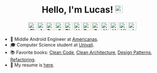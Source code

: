 <h1 align="center">
    Hello, I'm Lucas! <img alt="emoji" src="https://media.giphy.com/media/hvRJCLFzcasrR4ia7z/giphy.gif" width="24px">
</h1>
<h3 align="center">
    <img alt="Flutter" src="https://img.shields.io/badge/-Flutter-02569B?style=flat-square" height="25px"/>
    <img alt="Android" src="https://img.shields.io/badge/-Android-3DDC84?style=flat-square" height="25px"/>
    <img alt="React" src="https://img.shields.io/badge/-React-50B5D0?style=flat-square" height="25px"/>
    <img alt="Spring" src="https://img.shields.io/badge/-Spring-56c93f?style=flat-square" height="25px"/>
    <img alt="Firebase" src="https://img.shields.io/badge/-Firebase-FF9800?style=flat-square" height="25px"/>
    <img alt="Hasura" src="https://img.shields.io/badge/-Hasura-111B29?style=flat-square" height="25px"/>
    <img alt="Postgres" src="https://img.shields.io/badge/-Postgres-4479A1?style=flat-square" height="25px"/>
    <img alt="Docker" src="https://img.shields.io/badge/-Docker-2496ED?style=flat-square" height="25px"/>
    <img alt="Nginx" src="https://img.shields.io/badge/-Nginx-009639?style=flat-square" height="25px"/>
    <img alt="Ubuntu" src="https://img.shields.io/badge/-Ubuntu-DD4814?style=flat-square" height="25px"/>
    <img alt="Hibernate" src="https://img.shields.io/badge/-Hibernate-59666C?style=flat-square" height="25px"/>
    <img alt="JUnit" src="https://img.shields.io/badge/-JUnit-25A162?style=flat-square" height="25px"/>
</h3>

- 💼 Middle Android Engineer at [Americanas](https://www.americanas.com.br/).
- 🎓 Computer Science student at [Univali](https://international.univali.br).
- 📚 Favorite books:
    [Clean Code](https://books.google.com.br/books?id=_i6bDeoCQzsC&lpg),
    [Clean Architecture](https://books.google.com.br/books?id=8ngAkAEACAAJ),
    [Design Patterns](https://books.google.com.br/books?id=6oHuKQe3TjQC),
    [Refactoring](https://books.google.com.br/books?id=UTgFCAAAQBAJ).
- 📄 My resume is [here](https://lucasbatista.me/files/resume.pdf).
